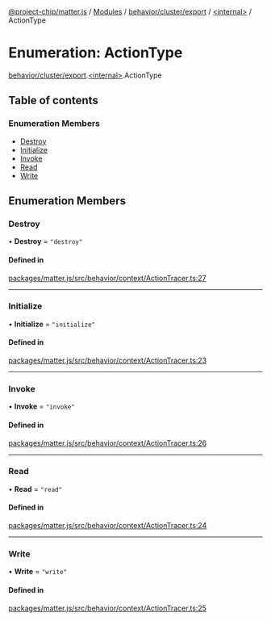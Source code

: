 [@project-chip/matter.js](../README.md) / [Modules](../modules.md) / [behavior/cluster/export](../modules/behavior_cluster_export.md) / [\<internal\>](../modules/behavior_cluster_export._internal_.md) / ActionType

# Enumeration: ActionType

[behavior/cluster/export](../modules/behavior_cluster_export.md).[\<internal\>](../modules/behavior_cluster_export._internal_.md).ActionType

## Table of contents

### Enumeration Members

- [Destroy](behavior_cluster_export._internal_.ActionType.md#destroy)
- [Initialize](behavior_cluster_export._internal_.ActionType.md#initialize)
- [Invoke](behavior_cluster_export._internal_.ActionType.md#invoke)
- [Read](behavior_cluster_export._internal_.ActionType.md#read)
- [Write](behavior_cluster_export._internal_.ActionType.md#write)

## Enumeration Members

### Destroy

• **Destroy** = ``"destroy"``

#### Defined in

[packages/matter.js/src/behavior/context/ActionTracer.ts:27](https://github.com/project-chip/matter.js/blob/6d3b6a5d957d88a9231d6ecab4bb41f8133112be/packages/matter.js/src/behavior/context/ActionTracer.ts#L27)

___

### Initialize

• **Initialize** = ``"initialize"``

#### Defined in

[packages/matter.js/src/behavior/context/ActionTracer.ts:23](https://github.com/project-chip/matter.js/blob/6d3b6a5d957d88a9231d6ecab4bb41f8133112be/packages/matter.js/src/behavior/context/ActionTracer.ts#L23)

___

### Invoke

• **Invoke** = ``"invoke"``

#### Defined in

[packages/matter.js/src/behavior/context/ActionTracer.ts:26](https://github.com/project-chip/matter.js/blob/6d3b6a5d957d88a9231d6ecab4bb41f8133112be/packages/matter.js/src/behavior/context/ActionTracer.ts#L26)

___

### Read

• **Read** = ``"read"``

#### Defined in

[packages/matter.js/src/behavior/context/ActionTracer.ts:24](https://github.com/project-chip/matter.js/blob/6d3b6a5d957d88a9231d6ecab4bb41f8133112be/packages/matter.js/src/behavior/context/ActionTracer.ts#L24)

___

### Write

• **Write** = ``"write"``

#### Defined in

[packages/matter.js/src/behavior/context/ActionTracer.ts:25](https://github.com/project-chip/matter.js/blob/6d3b6a5d957d88a9231d6ecab4bb41f8133112be/packages/matter.js/src/behavior/context/ActionTracer.ts#L25)
